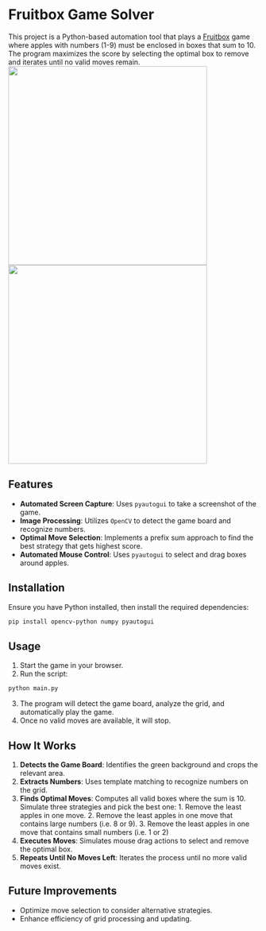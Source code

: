 # Fruitbox Game Solver

This project is a Python-based automation tool that plays a [Fruitbox](https://www.gamesaien.com/game/fruit_box_a/) game where apples with numbers (1-9) must be enclosed in boxes that sum to 10. The program maximizes the score by selecting the optimal box to remove and iterates until no valid moves remain.\
<img src="https://github.com/user-attachments/assets/070c9ba5-3ab6-493c-9729-03ccec5f9471" width=400>
<img src="https://github.com/user-attachments/assets/d6a30915-2f8f-424b-98f9-6433c48bca42" width=400>

## Features
- **Automated Screen Capture**: Uses `pyautogui` to take a screenshot of the game.
- **Image Processing**: Utilizes `OpenCV` to detect the game board and recognize numbers.
- **Optimal Move Selection**: Implements a prefix sum approach to find the best strategy that gets highest score.
- **Automated Mouse Control**: Uses `pyautogui` to select and drag boxes around apples.

## Installation

Ensure you have Python installed, then install the required dependencies:

```sh
pip install opencv-python numpy pyautogui
```

## Usage

1. Start the game in your browser.
2. Run the script:

```sh
python main.py
```

3. The program will detect the game board, analyze the grid, and automatically play the game.
4. Once no valid moves are available, it will stop.

## How It Works

1. **Detects the Game Board**: Identifies the green background and crops the relevant area.
2. **Extracts Numbers**: Uses template matching to recognize numbers on the grid.
3. **Finds Optimal Moves**: Computes all valid boxes where the sum is 10. Simulate three strategies and pick the best one: 1. Remove the least apples in one move. 2. Remove the least apples in one move that contains large numbers (i.e. 8 or 9). 3. Remove the least apples in one move that contains small numbers (i.e. 1 or 2)
4. **Executes Moves**: Simulates mouse drag actions to select and remove the optimal box.
5. **Repeats Until No Moves Left**: Iterates the process until no more valid moves exist.

## Future Improvements
- Optimize move selection to consider alternative strategies.
- Enhance efficiency of grid processing and updating.